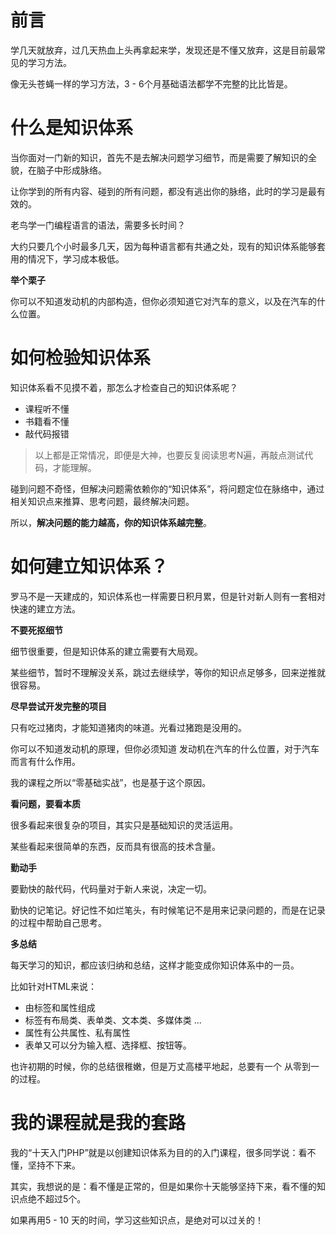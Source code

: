 # 前言

学几天就放弃，过几天热血上头再拿起来学，发现还是不懂又放弃，这是目前最常见的学习方法。

像无头苍蝇一样的学习方法，3 - 6个月基础语法都学不完整的比比皆是。

# 什么是知识体系

当你面对一门新的知识，首先不是去解决问题学习细节，而是需要了解知识的全貌，在脑子中形成脉络。

让你学到的所有内容、碰到的所有问题，都没有逃出你的脉络，此时的学习是最有效的。

老鸟学一门编程语言的语法，需要多长时间？

大约只要几个小时最多几天，因为每种语言都有共通之处，现有的知识体系能够套用的情况下，学习成本极低。

**举个栗子**

你可以不知道发动机的内部构造，但你必须知道它对汽车的意义，以及在汽车的什么位置。

# 如何检验知识体系

知识体系看不见摸不着，那怎么才检查自己的知识体系呢？

- 课程听不懂
- 书籍看不懂
- 敲代码报错

> 以上都是正常情况，即便是大神，也要反复阅读思考N遍，再敲点测试代码，才能理解。

碰到问题不奇怪，但解决问题需依赖你的“知识体系”，将问题定位在脉络中，通过相关知识点来推算、思考问题，最终解决问题。

所以，**解决问题的能力越高，你的知识体系越完整**。

# 如何建立知识体系？

罗马不是一天建成的，知识体系也一样需要日积月累，但是针对新人则有一套相对快速的建立方法。

**不要死抠细节**

细节很重要，但是知识体系的建立需要有大局观。

某些细节，暂时不理解没关系，跳过去继续学，等你的知识点足够多，回来逆推就很容易。

**尽早尝试开发完整的项目**

只有吃过猪肉，才能知道猪肉的味道。光看过猪跑是没用的。

你可以不知道发动机的原理，但你必须知道 发动机在汽车的什么位置，对于汽车而言有什么作用。

我的课程之所以“零基础实战”，也是基于这个原因。

**看问题，要看本质**

很多看起来很复杂的项目，其实只是基础知识的灵活运用。

某些看起来很简单的东西，反而具有很高的技术含量。

**勤动手**

要勤快的敲代码，代码量对于新人来说，决定一切。

勤快的记笔记。好记性不如烂笔头，有时候笔记不是用来记录问题的，而是在记录的过程中帮助自己思考。

**多总结**

每天学习的知识，都应该归纳和总结，这样才能变成你知识体系中的一员。

比如针对HTML来说：

- 由标签和属性组成
- 标签有布局类、表单类、文本类、多媒体类 ...
- 属性有公共属性、私有属性
- 表单又可以分为输入框、选择框、按钮等。

也许初期的时候，你的总结很稚嫩，但是万丈高楼平地起，总要有一个 从零到一的过程。

# 我的课程就是我的套路

我的“十天入门PHP”就是以创建知识体系为目的的入门课程，很多同学说：看不懂，坚持不下来。

其实，我想说的是：看不懂是正常的，但是如果你十天能够坚持下来，看不懂的知识点绝不超过5个。

如果再用5 - 10 天的时间，学习这些知识点，是绝对可以过关的！